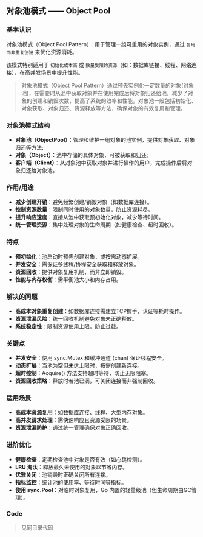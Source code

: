 ## 对象池模式 —— Object Pool

### 基本认识

对象池模式（Object Pool Pattern）：用于管理一组可重用的对象实例，通过 `复用而非重复创建` 来优化资源消耗。

该模式特别适用于 `初始化成本高` 或 `数量受限的资源`（如：数据库链接、线程、网络连接），在高并发场景中提升性能。

> 对象池模式（Object Pool Pattern）通过预先实例化一定数量的对象(对象池)，在需要时从池中获取对象并在使用完成后将对象归还给池，减少了对象的创建和销毁次数，提高了系统的效率和性能。对象池一般包括初始化、对象获取、对象归还、资源释放等方法，确保对象的有效复用和管理。

### 对象池模式结构
- **对象池（ObjectPool）**：管理和维护一组对象的池实例，提供对象获取、对象归还等方法;
- **对象（Object）**：池中存储的具体对象，可被获取和归还;
- **客户端（Client）**：从对象池中获取对象并进行操作的用户，完成操作后将对象归还给对象池。

### 作用/用途
- **​减少创建开销**：避免频繁创建/销毁对象（如数据库连接）。
- **​控制资源数量**：限制同时使用的对象数量，防止资源耗尽。
- **提升响应速度**：直接从池中获取预初始化对象，减少等待时间。
- **统一管理资源**：集中处理对象的生命周期（如健康检查、超时回收）。

### 特点
- **预初始化**：池启动时预先创建对象，或按需动态扩展。
- **并发安全**：需保证多线程/协程安全获取和释放对象。
- **资源回收**：提供对象复用机制，而非立即销毁。
- **性能与内存权衡**：需平衡池大小和内存占用。

### 解决的问题
- **高成本对象重复创建**：如数据库连接需建立TCP握手、认证等耗时操作。
- **资源泄漏风险**：统一回收机制避免对象未正确释放。
- **系统稳定性**：限制资源使用上限，防止过载。

### 关键点
- **​并发安全**：使用 sync.Mutex 和缓冲通道 (chan) 保证线程安全。
- **​动态扩展**：当池为空但未达上限时，按需创建新连接。
- **​超时控制**：Acquire() 方法支持超时等待，防止无限阻塞。
- **​资源回收策略**：释放时若池已满，可关闭连接而非强制回收。

### 适用场景
- **​高成本资源复用**：如数据库连接、线程、大型内存对象。
- **​高并发请求处理**：需快速响应且资源受限的场景。
- **​资源泄漏防护**：通过统一管理确保对象正确回收。

### 进阶优化
- **​健康检查**：定期检查池中对象是否有效（如心跳检测）。
- **​LRU 淘汰**：释放最久未使用的对象以节省内存。
- **​优雅关闭**：池销毁时正确关闭所有连接。
- **​指标监控**：统计池的使用率、等待时间等指标。
- **​使用 sync.Pool**：对临时对象复用，Go 内置的轻量级池（但生命周期由GC管理）。

### Code
> 见同目录代码